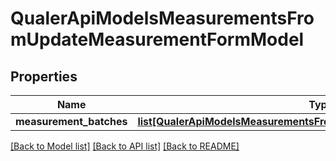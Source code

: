 # QualerApiModelsMeasurementsFromUpdateMeasurementFormModel

## Properties
Name | Type | Description | Notes
------------ | ------------- | ------------- | -------------
**measurement_batches** | [**list[QualerApiModelsMeasurementsFromUpdateMeasurementBatchModel]**](QualerApiModelsMeasurementsFromUpdateMeasurementBatchModel.md) |  | [optional] 

[[Back to Model list]](../README.md#documentation-for-models) [[Back to API list]](../README.md#documentation-for-api-endpoints) [[Back to README]](../README.md)

